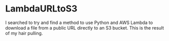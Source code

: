 # LambdaURLtoS3

I searched to try and find a method to use Python and AWS Lambda to download a file from a public URL directly to an S3 bucket.  This is the result of my hair pulling.


